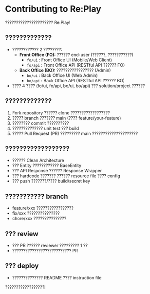 # Contributing to Re:Play

?????????????????????? Re:Play!

## ?????????????

- ???????????? 2 ????????:
  - **Front Office (FO):** ?????? end-user (??????, ???????????)
    - `fo/ui` : Front Office UI (Mobile/Web Client)
    - `fo/api` : Front Office API (RESTful API ?????? FO)
  - **Back Office (BO):** ????????????????? (Admin)
    - `bo/ui` : Back Office UI (Web Admin)
    - `bo/api` : Back Office API (RESTful API ?????? BO)
- ???? 4 ???? (fo/ui, fo/api, bo/ui, bo/api) ??? solution/project ??????

## ?????????????

1. Fork repository ?????? clone ??????????????????
2. ????? branch ??????? main (???? feature/your-feature)
3. ???????? commit ??????????
4. ?????????????? unit test ??? build
5. ????? Pull Request (PR) ????????? main ?????????????????????

## ??????????????????
- ?????? Clean Architecture
- ??? Entity ???????????? BaseEntity
- ??? API Response ?????? Response Wrapper
- ??? hardcode ??????? ?????? resource file ???? config
- ??? push ???????/???? build/secret key

## ??????????? branch
- feature/xxx ?????????????????
- fix/xxx ???????????????
- chore/xxx ???????????????

## ??? review
- ??? PR ?????? reviewer ????????? 1 ??
- ??????????????????????????? PR

## ??? deploy
- ?????????????? README ???? instruction file

??????????????????!
